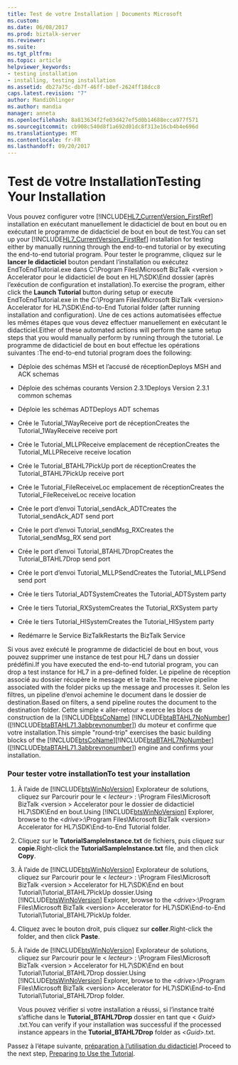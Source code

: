 ```yaml
---
title: Test de votre Installation | Documents Microsoft
ms.custom: 
ms.date: 06/08/2017
ms.prod: biztalk-server
ms.reviewer: 
ms.suite: 
ms.tgt_pltfrm: 
ms.topic: article
helpviewer_keywords:
- testing installation
- installing, testing installation
ms.assetid: db27a75c-db7f-46ff-b8ef-2624ff18dcc8
caps.latest.revision: "7"
author: MandiOhlinger
ms.author: mandia
manager: anneta
ms.openlocfilehash: 8a813634f2fe03d427ef5d0b14688ecca977f571
ms.sourcegitcommit: cb908c540d8f1a692d01dc8f313e16cb4b4e696d
ms.translationtype: MT
ms.contentlocale: fr-FR
ms.lasthandoff: 09/20/2017
---
```

# <a name="testing-your-installation"></a><span data-ttu-id="f4c17-102">Test de votre Installation</span><span class="sxs-lookup"><span data-stu-id="f4c17-102">Testing Your Installation</span></span>
<span data-ttu-id="f4c17-103">Vous pouvez configurer votre [!INCLUDE[HL7_CurrentVersion_FirstRef](../../includes/hl7-currentversion-firstref-md.md)] installation en exécutant manuellement le didacticiel de bout en bout ou en exécutant le programme de didacticiel de bout en bout de test.</span><span class="sxs-lookup"><span data-stu-id="f4c17-103">You can set up your [!INCLUDE[HL7_CurrentVersion_FirstRef](../../includes/hl7-currentversion-firstref-md.md)] installation for testing either by manually running through the end-to-end tutorial or by executing the end-to-end tutorial program.</span></span> <span data-ttu-id="f4c17-104">Pour tester le programme, cliquez sur le **lancer le didacticiel** bouton pendant l’installation ou exécutez EndToEndTutorial.exe dans C:\Program Files\Microsoft BizTalk \<version > Accelerator pour le didacticiel de bout en HL7\SDK\End dossier (après l’exécution de configuration et installation).</span><span class="sxs-lookup"><span data-stu-id="f4c17-104">To exercise the program, either click the **Launch Tutorial** button during setup or execute EndToEndTutorial.exe in the C:\Program Files\Microsoft BizTalk \<version> Accelerator for HL7\SDK\End-to-End Tutorial folder (after running installation and configuration).</span></span> <span data-ttu-id="f4c17-105">Une de ces actions automatisées effectue les mêmes étapes que vous devez effectuer manuellement en exécutant le didacticiel.</span><span class="sxs-lookup"><span data-stu-id="f4c17-105">Either of these automated actions will perform the same setup steps that you would manually perform by running through the tutorial.</span></span> <span data-ttu-id="f4c17-106">Le programme de didacticiel de bout en bout effectue les opérations suivantes :</span><span class="sxs-lookup"><span data-stu-id="f4c17-106">The end-to-end tutorial program does the following:</span></span>  
  
-   <span data-ttu-id="f4c17-107">Déploie des schémas MSH et l’accusé de réception</span><span class="sxs-lookup"><span data-stu-id="f4c17-107">Deploys MSH and ACK schemas</span></span>  
  
-   <span data-ttu-id="f4c17-108">Déploie des schémas courants Version 2.3.1</span><span class="sxs-lookup"><span data-stu-id="f4c17-108">Deploys Version 2.3.1 common schemas</span></span>  
  
-   <span data-ttu-id="f4c17-109">Déploie les schémas ADT</span><span class="sxs-lookup"><span data-stu-id="f4c17-109">Deploys ADT schemas</span></span>  
  
-   <span data-ttu-id="f4c17-110">Crée le Tutorial_1WayReceive port de réception</span><span class="sxs-lookup"><span data-stu-id="f4c17-110">Creates the Tutorial_1WayReceive receive port</span></span>  
  
-   <span data-ttu-id="f4c17-111">Crée le Tutorial_MLLPReceive emplacement de réception</span><span class="sxs-lookup"><span data-stu-id="f4c17-111">Creates the Tutorial_MLLPReceive receive location</span></span>  
  
-   <span data-ttu-id="f4c17-112">Crée le Tutorial_BTAHL7PickUp port de réception</span><span class="sxs-lookup"><span data-stu-id="f4c17-112">Creates the Tutorial_BTAHL7PickUp receive port</span></span>  
  
-   <span data-ttu-id="f4c17-113">Crée le Tutorial_FileReceiveLoc emplacement de réception</span><span class="sxs-lookup"><span data-stu-id="f4c17-113">Creates the Tutorial_FileReceiveLoc receive location</span></span>  
  
-   <span data-ttu-id="f4c17-114">Crée le port d’envoi Tutorial_sendAck_ADT</span><span class="sxs-lookup"><span data-stu-id="f4c17-114">Creates the Tutorial_sendAck_ADT send port</span></span>  
  
-   <span data-ttu-id="f4c17-115">Crée le port d’envoi Tutorial_sendMsg_RX</span><span class="sxs-lookup"><span data-stu-id="f4c17-115">Creates the Tutorial_sendMsg_RX send port</span></span>  
  
-   <span data-ttu-id="f4c17-116">Crée le port d’envoi Tutorial_BTAHL7Drop</span><span class="sxs-lookup"><span data-stu-id="f4c17-116">Creates the Tutorial_BTAHL7Drop send port</span></span>  
  
-   <span data-ttu-id="f4c17-117">Crée le port d’envoi Tutorial_MLLPSend</span><span class="sxs-lookup"><span data-stu-id="f4c17-117">Creates the Tutorial_MLLPSend send port</span></span>  
  
-   <span data-ttu-id="f4c17-118">Crée le tiers Tutorial_ADTSystem</span><span class="sxs-lookup"><span data-stu-id="f4c17-118">Creates the Tutorial_ADTSystem party</span></span>  
  
-   <span data-ttu-id="f4c17-119">Crée le tiers Tutorial_RXSystem</span><span class="sxs-lookup"><span data-stu-id="f4c17-119">Creates the Tutorial_RXSystem party</span></span>  
  
-   <span data-ttu-id="f4c17-120">Crée le tiers Tutorial_HISystem</span><span class="sxs-lookup"><span data-stu-id="f4c17-120">Creates the Tutorial_HISystem party</span></span>  
  
-   <span data-ttu-id="f4c17-121">Redémarre le Service BizTalk</span><span class="sxs-lookup"><span data-stu-id="f4c17-121">Restarts the BizTalk Service</span></span>  
  
 <span data-ttu-id="f4c17-122">Si vous avez exécuté le programme de didacticiel de bout en bout, vous pouvez supprimer une instance de test pour HL7 dans un dossier prédéfini.</span><span class="sxs-lookup"><span data-stu-id="f4c17-122">If you have executed the end-to-end tutorial program, you can drop a test instance for HL7 in a pre-defined folder.</span></span> <span data-ttu-id="f4c17-123">Le pipeline de réception associé au dossier récupère le message et le traite.</span><span class="sxs-lookup"><span data-stu-id="f4c17-123">The receive pipeline associated with the folder picks up the message and processes it.</span></span> <span data-ttu-id="f4c17-124">Selon les filtres, un pipeline d’envoi achemine le document dans le dossier de destination.</span><span class="sxs-lookup"><span data-stu-id="f4c17-124">Based on filters, a send pipeline routes the document to the destination folder.</span></span> <span data-ttu-id="f4c17-125">Cette simple « aller-retour » exerce les blocs de construction de la [!INCLUDE[btsCoName](../../includes/btsconame-md.md)] [!INCLUDE[btaBTAHL7NoNumber](../../includes/btabtahl7nonumber-md.md)] ([!INCLUDE[btaBTAHL71.3abbrevnonumber](../../includes/btabtahl71-3abbrevnonumber-md.md)]) du moteur et confirme que votre installation.</span><span class="sxs-lookup"><span data-stu-id="f4c17-125">This simple "round-trip" exercises the basic building blocks of the [!INCLUDE[btsCoName](../../includes/btsconame-md.md)][!INCLUDE[btaBTAHL7NoNumber](../../includes/btabtahl7nonumber-md.md)] ([!INCLUDE[btaBTAHL71.3abbrevnonumber](../../includes/btabtahl71-3abbrevnonumber-md.md)]) engine and confirms your installation.</span></span>  
  
### <a name="to-test-your-installation"></a><span data-ttu-id="f4c17-126">Pour tester votre installation</span><span class="sxs-lookup"><span data-stu-id="f4c17-126">To test your installation</span></span>  
  
1.  <span data-ttu-id="f4c17-127">À l’aide de [!INCLUDE[btsWinNoVersion](../../includes/btswinnoversion-md.md)] Explorateur de solutions, cliquez sur Parcourir pour le \< *lecteur*> : \Program Files\Microsoft BizTalk \<version > Accelerator pour le dossier de didacticiel HL7\SDK\End en bout.</span><span class="sxs-lookup"><span data-stu-id="f4c17-127">Using [!INCLUDE[btsWinNoVersion](../../includes/btswinnoversion-md.md)] Explorer, browse to the \<*drive*>:\Program Files\Microsoft BizTalk \<version> Accelerator for HL7\SDK\End-to-End Tutorial folder.</span></span>  
  
2.  <span data-ttu-id="f4c17-128">Cliquez sur le **TutorialSampleInstance.txt** de fichiers, puis cliquez sur **copie**.</span><span class="sxs-lookup"><span data-stu-id="f4c17-128">Right-click the **TutorialSampleInstance.txt** file, and then click **Copy**.</span></span>  
  
3.  <span data-ttu-id="f4c17-129">À l’aide de [!INCLUDE[btsWinNoVersion](../../includes/btswinnoversion-md.md)] Explorateur de solutions, cliquez sur Parcourir pour le \< *lecteur*> : \Program Files\Microsoft BizTalk \<version > Accelerator for HL7\SDK\End en bout Tutorial\Tutorial_BTAHL7PickUp dossier.</span><span class="sxs-lookup"><span data-stu-id="f4c17-129">Using [!INCLUDE[btsWinNoVersion](../../includes/btswinnoversion-md.md)] Explorer, browse to the \<*drive*>:\Program Files\Microsoft BizTalk \<version> Accelerator for HL7\SDK\End-to-End Tutorial\Tutorial_BTAHL7PickUp folder.</span></span>  
  
4.  <span data-ttu-id="f4c17-130">Cliquez avec le bouton droit, puis cliquez sur **coller**.</span><span class="sxs-lookup"><span data-stu-id="f4c17-130">Right-click the folder, and then click **Paste**.</span></span>  
  
5.  <span data-ttu-id="f4c17-131">À l’aide de [!INCLUDE[btsWinNoVersion](../../includes/btswinnoversion-md.md)] Explorateur de solutions, cliquez sur Parcourir pour le \< *lecteur*> : \Program Files\Microsoft BizTalk \<version > Accelerator for HL7\SDK\End en bout Tutorial\Tutorial_BTAHL7Drop dossier.</span><span class="sxs-lookup"><span data-stu-id="f4c17-131">Using [!INCLUDE[btsWinNoVersion](../../includes/btswinnoversion-md.md)] Explorer, browse to the \<*drive*>:\Program Files\Microsoft BizTalk \<version> Accelerator for HL7\SDK\End-to-End Tutorial\Tutorial_BTAHL7Drop folder.</span></span>  
  
     <span data-ttu-id="f4c17-132">Vous pouvez vérifier si votre installation a réussi, si l’instance traité s’affiche dans le **Tutorial_BTAHL7Drop** dossier en tant que \< *Guid*> .txt.</span><span class="sxs-lookup"><span data-stu-id="f4c17-132">You can verify if your installation was successful if the processed instance appears in the **Tutorial_BTAHL7Drop** folder as \<*Guid*>.txt.</span></span>  
  
 <span data-ttu-id="f4c17-133">Passez à l’étape suivante, [préparation à l’utilisation du didacticiel](../../adapters-and-accelerators/accelerator-hl7/preparing-to-use-the-tutorial2.md).</span><span class="sxs-lookup"><span data-stu-id="f4c17-133">Proceed to the next step, [Preparing to Use the Tutorial](../../adapters-and-accelerators/accelerator-hl7/preparing-to-use-the-tutorial2.md).</span></span>